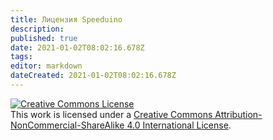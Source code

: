 ```yaml
---
title: Лицензия Speeduino
description: 
published: true
date: 2021-01-02T08:02:16.678Z
tags: 
editor: markdown
dateCreated: 2021-01-02T08:02:16.678Z
---
```


<a rel="license" href="http://creativecommons.org/licenses/by-nc-sa/4.0/"><img alt="Creative Commons License" style="border-width:0" src="https://i.creativecommons.org/l/by-nc-sa/4.0/88x31.png" /></a><br />This work is licensed under a <a rel="license" href="http://creativecommons.org/licenses/by-nc-sa/4.0/">Creative Commons Attribution-NonCommercial-ShareAlike 4.0 International License</a>.